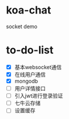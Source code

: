 # koa-chat
socket demo

# to-do-list
- [x] 基本websocket通信 
- [x] 在线用户通信
- [x] mongodb
- [ ] 用户详情接口
- [ ] 引入jwt进行登录验证
- [ ] 七牛云存储
- [ ] 设置缓存